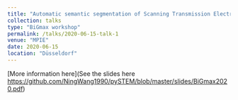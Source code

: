 ```yaml
---
title: "Automatic semantic segmentation of Scanning Transmission Electron Microscopy (STEM) images using an unsupervised machine learning approach"
collection: talks
type: "BiGmax workshop"
permalink: /talks/2020-06-15-talk-1
venue: "MPIE"
date: 2020-06-15
location: "Düsseldorf"
---
```


[More information here](See the slides here https://github.com/NingWang1990/pySTEM/blob/master/slides/BiGmax2020.pdf)
